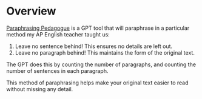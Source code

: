 # Overview
[Paraphrasing Pedagogue](https://chat.openai.com/g/g-pshVJUZcn-paraphrasing-pedagogue) is a GPT tool that will paraphrase in a particular method my AP English teacher taught us:
1. Leave no sentence behind! This ensures no details are left out.
2. Leave no paragraph behind! This maintains the form of the original text.

The GPT does this by counting the number of paragraphs, and counting the number of sentences in each paragraph. 

This method of paraphrasing helps make your original text easier to read without missing any detail.
